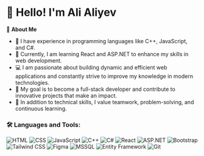 # 👋 Hello! I'm Ali Aliyev  

🌟 **About Me**  
- 🚀 I have experience in programming languages like C++, JavaScript, and C#.  
- 🌱 Currently, I am learning React and ASP.NET to enhance my skills in web development.  
- 💻 I am passionate about building dynamic and efficient web applications and constantly strive to improve my knowledge in modern technologies.  
- 🎯 My goal is to become a full-stack developer and contribute to innovative projects that make an impact.  
- 🌟 In addition to technical skills, I value teamwork, problem-solving, and continuous learning.  


### 🛠 Languages and Tools:
![HTML](https://img.shields.io/badge/HTML-E34F26?style=flat-square&logo=html5&logoColor=white)
![CSS](https://img.shields.io/badge/CSS-1572B6?style=flat-square&logo=css3&logoColor=white)
![JavaScript](https://img.shields.io/badge/JavaScript-F7DF1E?style=flat-square&logo=javascript&logoColor=black)
![C++](https://img.shields.io/badge/C%2B%2B-00599C?style=flat-square&logo=cplusplus&logoColor=white)
![C#](https://img.shields.io/badge/C%23-239120?style=flat-square&logo=c-sharp&logoColor=white)
![React](https://img.shields.io/badge/React-61DAFB?style=flat-square&logo=react&logoColor=black)
![ASP.NET](https://img.shields.io/badge/ASP.NET-512BD4?style=flat-square&logo=.net&logoColor=white)
![Bootstrap](https://img.shields.io/badge/Bootstrap-7952B3?style=flat-square&logo=bootstrap&logoColor=white)
![Tailwind CSS](https://img.shields.io/badge/Tailwind_CSS-38B2AC?style=flat-square&logo=tailwind-css&logoColor=white)
![Figma](https://img.shields.io/badge/Figma-F24E1E?style=flat-square&logo=figma&logoColor=white)
![MSSQL](https://img.shields.io/badge/MSSQL-CC2927?style=flat-square&logo=microsoft-sql-server&logoColor=white)
![Entity Framework](https://img.shields.io/badge/Entity_Framework-86B4A2?style=flat-square&logo=entity-framework&logoColor=white)
![Git](https://img.shields.io/badge/Git-F05032?style=flat-square&logo=git&logoColor=white)
